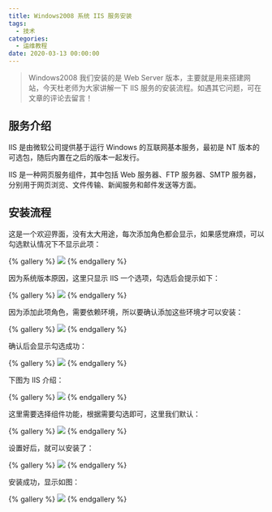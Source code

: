 ```yaml
---
title: Windows2008 系统 IIS 服务安装
tags:
  - 技术
categories:
  - 运维教程
date: 2020-03-13 00:00:00
---
```


> Windows2008 我们安装的是 Web Server 版本，主要就是用来搭建网站，今天杜老师为大家讲解一下 IIS 服务的安装流程。如遇其它问题，可在文章的评论去留言！

<!-- more -->

## 服务介绍

IIS 是由微软公司提供基于运行 Windows 的互联网基本服务，最初是 NT 版本的可选包，随后内置在之后的版本一起发行。

IIS 是一种网页服务组件，其中包括 Web 服务器、FTP 服务器、SMTP 服务器，分别用于网页浏览、文件传输、新闻服务和邮件发送等方面。

## 安装流程

这是一个欢迎界面，没有太大用途，每次添加角色都会显示，如果感觉麻烦，可以勾选默认情况下不显示此项：

{% gallery %}
![](https://cdn.dusays.com/2020/03/200-1.jpg)
{% endgallery %}

因为系统版本原因，这里只显示 IIS 一个选项，勾选后会提示如下：

{% gallery %}
![](https://cdn.dusays.com/2020/03/200-2.jpg)
{% endgallery %}

因为添加此项角色，需要依赖环境，所以要确认添加这些环境才可以安装：

{% gallery %}
![](https://cdn.dusays.com/2020/03/200-3.jpg)
{% endgallery %}

确认后会显示勾选成功：

{% gallery %}
![](https://cdn.dusays.com/2020/03/200-4.jpg)
{% endgallery %}

下图为 IIS 介绍：

{% gallery %}
![](https://cdn.dusays.com/2020/03/200-5.jpg)
{% endgallery %}

这里需要选择组件功能，根据需要勾选即可，这里我们默认：

{% gallery %}
![](https://cdn.dusays.com/2020/03/200-6.jpg)
{% endgallery %}

设置好后，就可以安装了：

{% gallery %}
![](https://cdn.dusays.com/2020/03/200-7.jpg)
{% endgallery %}

安装成功，显示如图：

{% gallery %}
![](https://cdn.dusays.com/2020/03/200-8.jpg)
{% endgallery %}